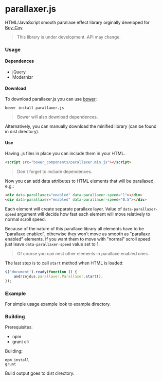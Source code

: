 parallaxer.js
==========

HTML/JavaScript smooth parallaxe effect library orginally developed for [Boy-Coy](http://boy-coy.com)

> This library is under development. API may change.

### Usage

#### Dependences
* jQuery
* Modernizr

#### Download

To download parallaxer.js you can use [bower](http://bower.io):
```
bower install parallaxer.js
```
> Bower will also download dependences.

Alternatively, you can manually download the minified library (can be found in dist directory).

#### Use

Having .js files in place you can include them in your HTML.
```html
<script src="bower_components/parallaxer.min.js"></script>
```

> Don't forget to include dependences.

Now you can add data attributes to HTML elements that will be parallaxed, e.g.:
```html
<div data-parallaxer="enabled" data-parallaxer-speed="1"></div>
<div data-parallaxer="enabled" data-parallaxer-speed="0.5"></div>
```
Each element will create separate parallaxe layer. Value of `data-parallaxer-speed` argument will decide how fast each element will move relatively to normal scroll speed.

Because of the nature of this parallaxe library all elements have to be "parallaxe enabled", otherwise they won't move as smooth as "parallaxe enabled" elements. If you want them to move with "normal" scroll speed just leave `data-parallaxer-speed` value set to 1.

> Of course you can nest other elements in parallaxe enabled ones. 

The last step is to call `start` method when HTML is loaded:
```javascript
$('document').ready(function () {
    andrzejdus.parallaxer.Parallaxer.start();
});
```

### Example

For simple usage example look to example directory.

### Building

Prerequisites:
* npm
* grunt cli

Building:
```
npm install
grunt
```
Build output goes to dist directory.

